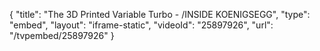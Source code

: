 {
    "title": "The 3D Printed Variable Turbo - \/INSIDE KOENIGSEGG",
    "type": "embed",
    "layout": "iframe-static",
    "videoId": "25897926",
    "url": "\/tvpembed\/25897926"
}